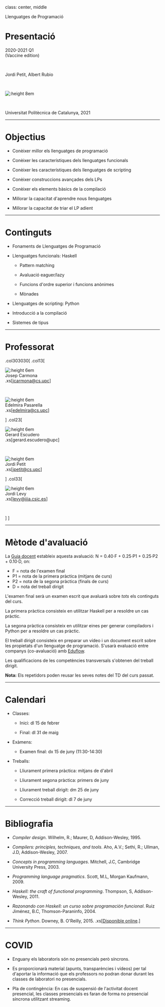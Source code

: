 
class: center, middle


Llenguatges de Programació

# Presentació

2020-2021 Q1
<br>
(Vaccine edition)

<br/>

Jordi Petit, Albert Rubio

<br/>

![:height 8em](img/hello-world.png)

<br/>

Universitat Politècnica de Catalunya, 2021



---

# Objectius



- Conèixer millor els llenguatges de programació

- Conèixer les característiques dels llenguatges funcionals

- Conèixer les característiques dels llenguatges de scripting

- Conèixer construccions avançades dels LPs

- Conèixer els elements bàsics de la compilació

- Millorar la capacitat d'aprendre nous llenguatges

- Millorar la capacitat de triar el LP adient


---

# Continguts

- Fonaments de Llenguatges de Programació

- Llenguatges funcionals: Haskell

  - Pattern matching

  - Avaluació eaguer/lazy

  - Funcions d'ordre superior i funcions anònimes

  - Mònades

- Llenguatges de scripting: Python

- Introducció a la compilació

- Sistemes de tipus


---

# Professorat


.col303030[
.col13[

![:height 6em](img/profes/jcarmona.png)
<br>
Josep Carmona
<br>
.xs[jcarmona@cs.upc]

<br>

![:height 6em](img/profes/edelmira.png)
<br>
Edelmira Pasarella
<br>
.xs[edelmira@cs.upc]

]
.col23[

![:height 6em](img/profes/gescudero.png)
<br>
Gerard Escudero
<br>
.xs[gerard.escudero@upc]

<br>

![:height 6em](img/profes/jpetit.png)
<br>
Jordi Petit
<br>
.xs[jpetit@cs.upc]

]
.col33[

![:height 6em](img/profes/jlevy.png)
<br>
Jordi Levy
<br>
.xs[levy@iiia.csic.es]

<br>

]
]




---

# Mètode d'avaluació

La [Guia docent](https://www.fib.upc.edu/ca/estudis/graus/grau-en-enginyeria-informatica/pla-destudis/assignatures/LP)
estableix aquesta avaluació: N = 0.40·F + 0.25·P1 + 0.25·P2 + 0.10·D,
on:

- F = nota de l'examen final
- P1 = nota de la primera pràctica (mitjans de curs)
- P2 = nota de la segona pràctica (finals de curs)
- D = nota del treball dirigit

L'examen final serà un examen escrit que avaluarà sobre *tots* els continguts
del curs.

La primera pràctica consisteix en utilitzar Haskell per a resoldre un cas pràctic.

La segona pràctica consisteix en utilitzar eines per generar compiladors i
Python per a resoldre un cas pràctic.

El treball dirigit consisteix en preparar un vídeo i un document escrit sobre
les propietats d'un llenguatge de programació. S'usarà
evaluació entre companys (co-avaluació) amb [Eduflow](https://www.eduflow.com).

Les qualificacions de les competències transversals s'obtenen del treball
dirigit.

**Nota:** Els repetidors poden reusar les seves notes
del TD del curs passat.




---

# Calendari

- Classes:

    - Inici: dl 15 de febrer

    - Final: dl 31 de maig

- Exàmens:

    - Examen final: dx 15 de juny (11:30-14:30)

- Treballs:

    - Lliurament primera pràctica: mitjans de d'abril

    - Lliurament segona pràctica: primers de juny

    - Lliurament treball dirigit: dm 25 de juny

    - Correcció treball dirigit: dl 7 de juny
---


# Bibliografia

- *Compiler design*. Wilhelm, R.; Maurer, D, Addison-Wesley, 1995.

- *Compilers: principles, techniques, and tools*. Aho, A.V.; Sethi, R.;
Ullman, J.D, Addison-Wesley, 2007.

- *Concepts in programming languages*. Mitchell, J.C, Cambridge University Press, 2003.

- *Programming language pragmatics*. Scott, M.L, Morgan Kaufmann, 2009.

- *Haskell: the craft of functional programming*. Thompson, S, Addison-Wesley, 2011.

- *Razonando con Haskell: un curso sobre programación funcional*. Ruiz Jiménez, B.C,
Thomson-Paraninfo, 2004.

- *Think Python*. Downey, B. O'Reilly, 2015. .xs[[Disponible online](https://greenteapress.com/wp/think-python-2e/).]




---

# COVID

- Enguany els laboratoris són no presencials però síncrons.

- Es proporcionarà material (apunts, transparències i vídeos) per tal d'aportar la informació que els professors no podran donar durant les classes de laboratori no presencials.

- Pla de contingència:
En cas de suspensió de l'activitat docent presencial, les classes presencials es faran de forma no presencial síncrona utilitzant streaming.
